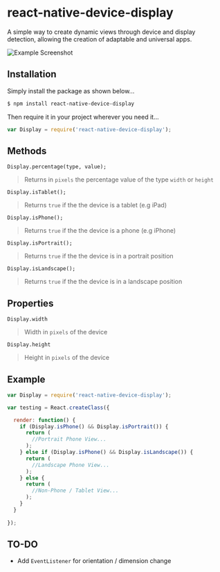 # react-native-device-display
A simple way to create dynamic views through device and display detection, allowing the creation of adaptable and universal apps.

![Example Screenshot](http://pasteboard.co/1DdomEXV.png "Querying the Display Example")

## Installation

Simply install the package as shown below...
```sh
$ npm install react-native-device-display
```
Then require it in your project wherever you need it...
```javascript
var Display = require('react-native-device-display');
```

## Methods

`Display.percentage(type, value);`
> Returns in `pixels` the percentage value of the type `width` or `height`

`Display.isTablet();`
> Returns `true` if the the device is a tablet (e.g iPad)

`Display.isPhone();`
> Returns `true` if the the device is a phone (e.g iPhone)

`Display.isPortrait();`
> Returns `true` if the the device is in a portrait position 

`Display.isLandscape();`
> Returns `true` if the the device is in a landscape position

## Properties

`Display.width`
> Width in `pixels` of the device

`Display.height`
> Height in `pixels` of the device

## Example

```javascript
var Display = require('react-native-device-display');

var testing = React.createClass({

  render: function() {
    if (Display.isPhone() && Display.isPortrait()) {
      return (
        //Portrait Phone View...
      );
    } else if (Display.isPhone() && Display.isLandscape()) {
      return (
        //Landscape Phone View...
      );
    } else {
      return (
        //Non-Phone / Tablet View...
      );
    }
  }
  
});
```

## TO-DO
- Add `EventListener` for orientation / dimension change
